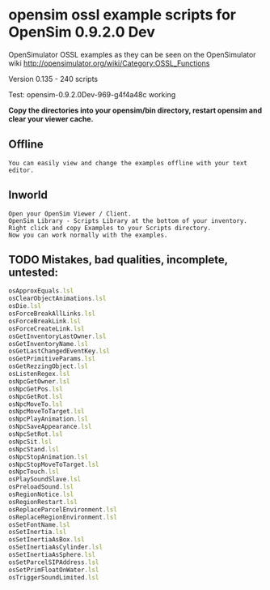 # opensim ossl example scripts for OpenSim 0.9.2.0 Dev

OpenSimulator OSSL examples as they can be seen on the OpenSimulator wiki http://opensimulator.org/wiki/Category:OSSL_Functions

Version 0.135 - 240 scripts

Test: opensim-0.9.2.0Dev-969-g4f4a48c working

**Copy the directories into your opensim/bin directory, restart opensim and clear your viewer cache.**

## Offline
    You can easily view and change the examples offline with your text editor.

## Inworld
    Open your OpenSim Viewer / Client.
    OpenSim Library - Scripts Library at the bottom of your inventory.
    Right click and copy Examples to your Scripts directory.
    Now you can work normally with the examples.

## TODO Mistakes, bad qualities, incomplete, untested:

```javascript
osApproxEquals.lsl
osClearObjectAnimations.lsl
osDie.lsl
osForceBreakAllLinks.lsl
osForceBreakLink.lsl
osForceCreateLink.lsl
osGetInventoryLastOwner.lsl
osGetInventoryName.lsl
osGetLastChangedEventKey.lsl
osGetPrimitiveParams.lsl
osGetRezzingObject.lsl
osListenRegex.lsl
osNpcGetOwner.lsl
osNpcGetPos.lsl
osNpcGetRot.lsl
osNpcMoveTo.lsl
osNpcMoveToTarget.lsl
osNpcPlayAnimation.lsl
osNpcSaveAppearance.lsl
osNpcSetRot.lsl
osNpcSit.lsl
osNpcStand.lsl
osNpcStopAnimation.lsl
osNpcStopMoveToTarget.lsl
osNpcTouch.lsl
osPlaySoundSlave.lsl
osPreloadSound.lsl
osRegionNotice.lsl
osRegionRestart.lsl
osReplaceParcelEnvironment.lsl
osReplaceRegionEnvironment.lsl
osSetFontName.lsl
osSetInertia.lsl
osSetInertiaAsBox.lsl
osSetInertiaAsCylinder.lsl
osSetInertiaAsSphere.lsl
osSetParcelSIPAddress.lsl
osSetPrimFloatOnWater.lsl
osTriggerSoundLimited.lsl
```
